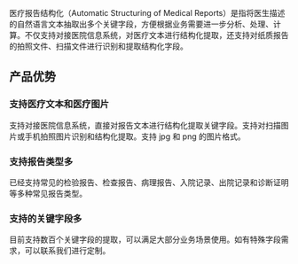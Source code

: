 医疗报告结构化（Automatic Structuring of Medical Reports）是指将医生描述的自然语言文本抽取出多个关键字段，方便根据业务需要进一步分析、处理、计算。不仅支持对接医院信息系统，对医疗文本进行结构化提取，还支持对纸质报告的拍照文件、扫描文件进行识别和提取结构化字段。

## 产品优势
### 支持医疗文本和医疗图片
支持对接医院信息系统，直接对报告文本进行结构化提取关键字段。支持对扫描图片或手机拍照图片识别和结构化提取。支持 jpg 和 png 的图片格式。

### 支持报告类型多
已经支持常见的检验报告、检查报告、病理报告、入院记录、出院记录和诊断证明等多种常见报告类型。

### 支持的关键字段多
目前支持数百个关键字段的提取，可以满足大部分业务场景使用。如有特殊字段需求，可以联系我们进行定制。
